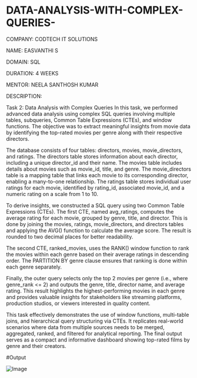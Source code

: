# DATA-ANALYSIS-WITH-COMPLEX-QUERIES-
COMPANY: CODTECH IT SOLUTIONS

NAME: EASVANTHI S

DOMAIN: SQL

DURATION: 4 WEEKS

MENTOR: NEELA SANTHOSH KUMAR

DESCRIPTION:

Task 2: Data Analysis with Complex Queries
In this task, we performed advanced data analysis using complex SQL queries involving multiple tables, subqueries, Common Table Expressions (CTEs), and window functions. The objective was to extract meaningful insights from movie data by identifying the top-rated movies per genre along with their respective directors.

The database consists of four tables: directors, movies, movie_directors, and ratings. The directors table stores information about each director, including a unique director_id and their name. The movies table includes details about movies such as movie_id, title, and genre. The movie_directors table is a mapping table that links each movie to its corresponding director, enabling a many-to-one relationship. The ratings table stores individual user ratings for each movie, identified by rating_id, associated movie_id, and a numeric rating on a scale from 1 to 10.

To derive insights, we constructed a SQL query using two Common Table Expressions (CTEs). The first CTE, named avg_ratings, computes the average rating for each movie, grouped by genre, title, and director. This is done by joining the movies, ratings, movie_directors, and directors tables and applying the AVG() function to calculate the average score. The result is rounded to two decimal places for better readability.

The second CTE, ranked_movies, uses the RANK() window function to rank the movies within each genre based on their average ratings in descending order. The PARTITION BY genre clause ensures that ranking is done within each genre separately.

Finally, the outer query selects only the top 2 movies per genre (i.e., where genre_rank <= 2) and outputs the genre, title, director name, and average rating. This result highlights the highest-performing movies in each genre and provides valuable insights for stakeholders like streaming platforms, production studios, or viewers interested in quality content.

This task effectively demonstrates the use of window functions, multi-table joins, and hierarchical query structuring via CTEs. It replicates real-world scenarios where data from multiple sources needs to be merged, aggregated, ranked, and filtered for analytical reporting. The final output serves as a compact and informative dashboard showing top-rated films by genre and their creators.

#Output

![Image](https://github.com/user-attachments/assets/f5b3f745-7553-4e64-87be-2c0f3de76f71)


